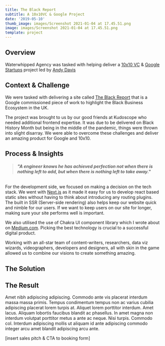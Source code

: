 ```yaml
---
title: The Black Report
subtitle: A 10x10VC & Google Project
date: '2019-05-10'
thumb_image: images/Screenshot 2021-01-04 at 17.45.51.png
image: images/Screenshot 2021-01-04 at 17.45.51.png
template: project
---
```

## Overview

Waterwhipped Agency was tasked with helping deliver a [10x10 VC](https://10x10vc.com/) & [Google Startups](https://startup.google.com/) project led by [Andy Davis](https://uk.linkedin.com/in/mrandydavis)

## Context & Challenge

We were tasked with delivering a site called [The Black Report](https://theblack.report) that is a Google commissioned piece of work to highlight the Black Business Ecosystem in the UK.

The project was brought to us by our good friends at Kudoscope who needed additional frontend expertise. It was due to be delivered on Black History Month but being in the middle of the pandemic, things were thrown into slight disarray. We were able to overcome these challenges and deliver an amazing product for Google and 10x10.

## Process & Insights

> ###### ***"A engineer knows he has achieved perfection not when there is nothing left to add, but when there is nothing left to take away."***

For the development side, we focused on making a decision on the tech stack. We went with [Next.js](https://nextjs.org/) as it made it easy for us to develop react based static sites without having to think about introducing any routing plugins. The built in SSR (Server-side rendering) also helps keep our website quick and nimble for our users. If we want to keep users on our site for longer, making sure your site performs well is important.

We also utilised the use of Chakra UI component library which I wrote about on [Medium.com](https://medium.com/@AlfieDarko/how-to-build-web-apps-quicker-with-component-libraries-99794052e24f). Picking the best technology is crucial to a successful digital product.

Working with an all-star team of content-writers, researchers, data viz wizards, videographers, developers and designers, all with skin in the game allowed us to combine our visions to create something amazing.

## The Solution

##

## The Result

Amet nibh adipiscing adipiscing. Commodo ante vis placerat interdum massa massa primis. Tempus condimentum tempus non ac varius cubilia adipiscing placerat lorem turpis at. Aliquet lorem porttitor interdum. Amet lacus. Aliquam lobortis faucibus blandit ac phasellus. In amet magna non interdum volutpat porttitor metus a ante ac neque. Nisi turpis. Commodo col. Interdum adipiscing mollis ut aliquam id ante adipiscing commodo integer arcu amet blandit adipiscing arcu ante.

\[insert sales pitch & CTA to booking form]
